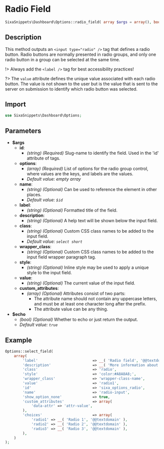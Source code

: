 # Radio Field

```php
SixaSnippets\Dashboard\Options::radio_field( array $args = array(), bool $echo = true );
```

## Description

This method outputs an `<input type="radio" />` tag that defines a radio button. Radio buttons are normally presented in radio groups, and only one radio button in a group can be selected at the same time.

!> Always add the `<label />` tag for best accessibility practices!

?> The `value` attribute defines the unique value associated with each radio button. The value is not shown to the user but is the value that is sent to the server on submission to identify which radio button was selected.

## Import

```php 
use SixaSnippets\Dashboard\Options;
```

## Parameters

- **$args**
    - **id**:
        - *(string) (Required)* Slug-name to identify the field. Used in the 'id' attribute of tags.
    - **options**:
        - *(array) (Required)* List of options for the radio group control, where values are the keys, and labels are the values.
        - *Default value: empty array*
    - **name**:
        - *(string) (Optional)* Can be used to reference the element in other places.
        - *Default value: `$id`*
    - **label**:
        - *(string) (Optional)* Formatted title of the field.
    - **description**:
        - *(string) (Optional)* A help text will be shown below the input field.
    - **class**:
        - *(string) (Optional)* Custom CSS class names to be added to the input field.
        - *Default value: `select short`*
    - **wrapper_class**:
        - *(string) (Optional)* Custom CSS class names to be added to the input field wrapper paragraph tag.
    - **style**:
        - *(string) (Optional)* Inline style may be used to apply a unique style to the input field.
    - **value**:
        - *(string) (Optional)* The current value of the input field.
    - **custom_attributes**:
        - *(array) (Optional)* Attributes consist of two parts:
            - The attribute name should not contain any uppercase letters, and must be at least one character long after the prefix.
            - The attribute value can be any thing.
- **$echo**
    - *(bool) (Optional)* Whether to echo or just return the output.
    - *Default value: `true`*

## Example

```php
Options::select_field(
	array(
		'label'                         => __( 'Radio field', '@@textdomain' ),
		'description'                   => __( 'More information about this field.', '@@textdomain' ),
		'class'                         => 'radio',
		'style'                         => 'color:#A8A8A8;',
		'wrapper_class'                 => 'wrapper-class-name',
		'value'                         => 'radio1',
		'id'                            => 'sixa_options_radio',
		'name'                          => 'radio-input',
		'show_option_none'              => true,
		'custom_attributes'             => array(
			'data-attr' => 'attr-value',
		),
		'choices'                       => array(
			'radio1' => __( 'Radio 1', '@@textdomain' ),
			'radio2' => __( 'Radio 2', '@@textdomain' ),
			'radio3' => __( 'Radio 3', '@@textdomain' ),
		),
	)
);
```